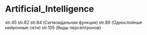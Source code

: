 # Artificial_Intelligence
str.45
str.82
str.84 (Сигмоидальная функция)
str.89 (Однослойные нейронные сети)
str.105 (Виды персептронов)



